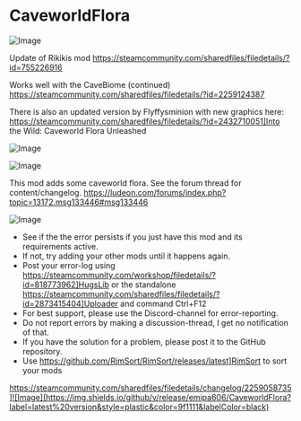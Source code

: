 # CaveworldFlora

![Image](https://i.imgur.com/buuPQel.png)

Update of Rikikis mod
https://steamcommunity.com/sharedfiles/filedetails/?id=755226916

Works well with the CaveBiome (continued)
https://steamcommunity.com/sharedfiles/filedetails/?id=2259124387

There is also an updated version by Flyffysminion with new graphics here:
https://steamcommunity.com/sharedfiles/filedetails/?id=2432710051]Into the Wild: Caveworld Flora Unleashed

![Image](https://i.imgur.com/pufA0kM.png)

	
![Image](https://i.imgur.com/Z4GOv8H.png)


This mod adds some caveworld flora. See the forum thread for content/changelog. https://ludeon.com/forums/index.php?topic=13172.msg133446#msg133446


![Image](https://i.imgur.com/PwoNOj4.png)



-  See if the the error persists if you just have this mod and its requirements active.
-  If not, try adding your other mods until it happens again.
-  Post your error-log using https://steamcommunity.com/workshop/filedetails/?id=818773962]HugsLib or the standalone https://steamcommunity.com/sharedfiles/filedetails/?id=2873415404]Uploader and command Ctrl+F12
-  For best support, please use the Discord-channel for error-reporting.
-  Do not report errors by making a discussion-thread, I get no notification of that.
-  If you have the solution for a problem, please post it to the GitHub repository.
-  Use https://github.com/RimSort/RimSort/releases/latest]RimSort to sort your mods



https://steamcommunity.com/sharedfiles/filedetails/changelog/2259058735]![Image](https://img.shields.io/github/v/release/emipa606/CaveworldFlora?label=latest%20version&style=plastic&color=9f1111&labelColor=black)

